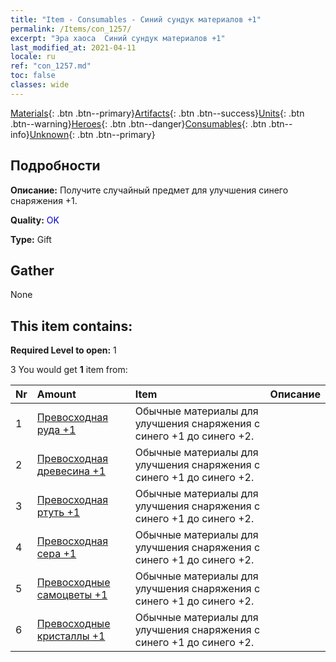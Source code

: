 ```yaml
---
title: "Item - Consumables - Синий сундук материалов +1"
permalink: /Items/con_1257/
excerpt: "Эра хаоса  Синий сундук материалов +1"
last_modified_at: 2021-04-11
locale: ru
ref: "con_1257.md"
toc: false
classes: wide
---
```

 [Materials](/ru/Items/){: .btn .btn--primary}[Artifacts](/ru/Items/Artifacts/){: .btn .btn--success}[Units](/ru/Items/Units/){: .btn .btn--warning}[Heroes](/ru/Items/Heroes/){: .btn .btn--danger}[Consumables](/ru/Items/Consumables/){: .btn .btn--info}[Unknown](/ru/Items/Unknown/){: .btn .btn--primary}

## Подробности
 **Описание:** Получите случайный предмет для улучшения синего снаряжения +1.

 **Quality:** <span style="color: #0000CD">OK</span>

 **Type:** Gift

## Gather

  None

## This item contains:

 **Required Level to open:** 1

 3 You would get **1** item  from:

  | Nr | Amount |     Item    | Описание |
  |:---|:-------|:------------|:-----------:|
  | 1 | [Превосходная руда +1](/ru/Items/mat_19/) | Обычные материалы для улучшения снаряжения c синего +1 до синего +2. | 
  | 2 | [Превосходная древесина +1](/ru/Items/mat_20/) | Обычные материалы для улучшения снаряжения c синего +1 до синего +2. | 
  | 3 | [Превосходная ртуть +1](/ru/Items/mat_21/) | Обычные материалы для улучшения снаряжения c синего +1 до синего +2. | 
  | 4 | [Превосходная сера +1](/ru/Items/mat_22/) | Обычные материалы для улучшения снаряжения c синего +1 до синего +2. | 
  | 5 | [Превосходные самоцветы +1](/ru/Items/mat_23/) | Обычные материалы для улучшения снаряжения c синего +1 до синего +2. | 
  | 6 | [Превосходные кристаллы +1](/ru/Items/mat_24/) | Обычные материалы для улучшения снаряжения c синего +1 до синего +2. | 
